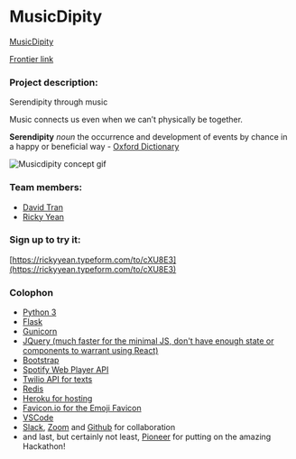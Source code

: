 # MusicDipity

[MusicDipity](https://www.musicdipity.com)

[Frontier link](https://frontier.pioneer.app/posts/130-musicdipity-serendipity-through-music)

### Project description:
Serendipity through music

Music connects us even when we can’t physically be together.

**Serendipity**
*noun*
the occurrence and development of events by chance in a happy or beneficial way - [Oxford Dictionary](http://english.oxforddictionaries.com/serendipity)

![Musicdipity concept gif](static/images/Musicdipity.gif?raw=true "Musicdipity")

### Team members:

- [David Tran](https://www.davidtran.me/)
- [Ricky Yean](https://rickyyean.com/)

### Sign up to try it:

[https://rickyyean.typeform.com/to/cXU8E3](https://rickyyean.typeform.com/to/cXU8E3)


### Colophon
- [Python 3](https://www.python.org)
- [Flask](https://flask.palletsprojects.com/en/1.1.x/)
- [Gunicorn](https://gunicorn.org/)
- [JQuery (much faster for the minimal JS, don't have enough state or components to warrant using React)](https://jquery.com/)
- [Bootstrap](https://getbootstrap.com/docs/4.4/getting-started/introduction/)
- [Spotify Web Player API](https://developer.spotify.com/documentation/web-api/)
- [Twilio API for texts](https://www.twilio.com)
- [Redis](https://redis.io)
- [Heroku for hosting](https://heroku.com)
- [Favicon.io for the Emoji Favicon](https://favicon.io/emoji-favicons/)
- [VSCode](https://code.visualstudio.com/)
- [Slack](https://slack.com), [Zoom](https://zoom.us) and [Github](https://github.com) for collaboration
- and last, but certainly not least, [Pioneer](https://frontier.pioneer.app/) for putting on the amazing Hackathon!
